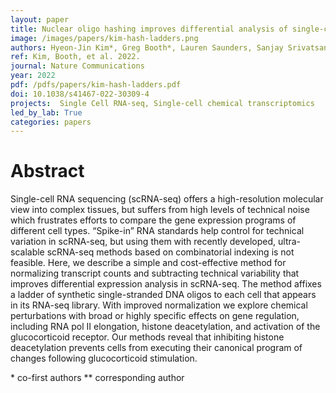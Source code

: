 ```yaml
---
layout: paper
title: Nuclear oligo hashing improves differential analysis of single-cell RNA-seq
image: /images/papers/kim-hash-ladders.png
authors: Hyeon-Jin Kim*, Greg Booth*, Lauren Saunders, Sanjay Srivatsan, José L. McFaline-Figueroa & Cole Trapnell **
ref: Kim, Booth, et al. 2022.
journal: Nature Communications
year: 2022
pdf: /pdfs/papers/kim-hash-ladders.pdf
doi: 10.1038/s41467-022-30309-4
projects:  Single Cell RNA-seq, Single-cell chemical transcriptomics
led_by_lab: True
categories: papers
---
```


# Abstract

Single-cell RNA sequencing (scRNA-seq) offers a high-resolution molecular view into complex tissues, but suffers from high levels of technical noise which frustrates efforts to compare the gene expression programs of different cell types. “Spike-in” RNA standards help control for technical variation in scRNA-seq, but using them with recently developed, ultra-scalable scRNA-seq methods based on combinatorial indexing is not feasible. Here, we describe a simple and cost-effective method for normalizing transcript counts and subtracting technical variability that improves differential expression analysis in scRNA-seq. The method affixes a ladder of synthetic single-stranded DNA oligos to each cell that appears in its RNA-seq library. With improved normalization we explore chemical perturbations with broad or highly specific effects on gene regulation, including RNA pol II elongation, histone deacetylation, and activation of the glucocorticoid receptor. Our methods reveal that inhibiting histone deacetylation prevents cells from executing their canonical program of changes following glucocorticoid stimulation.


\* co-first authors
\*\* corresponding author
